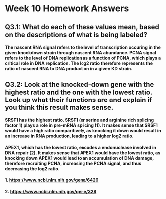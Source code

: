 # Week 10 Homework Answers

## Q3.1: What do each of these values mean, based on the descriptions of what is being labeled?

#### The nascent RNA signal refers to the level of transcription occuring in the given knockdown strain through nascent RNA abundance. PCNA signal refers to the level of DNA replication as a function of PCNA, which plays a critical role in DNA replication. The log2 ratio therefore represents the ratio of nascent RNA to DNA production in a given KD strain. 

## Q3.2: Look at the knocked-down gene with the highest ratio and the one with the lowest ratio. Look up what their functions are and explain if you think this result makes sense.

#### SRSF1 has the highest ratio. SRSF1 (or serine and arginine rich splicing factor 1) plays a role in pre-mRNA splicing (1). It makes sense that SRSF1 would have a high ratio comparitively, as knocking it down would result in an increase in RNA production, leading to a higher log2 ratio. 

#### APEX1, which has the lowest ratio, encodes a endonuclease involved in DNA repair (2). It makes sense that APEX1 would have the lowest ratio, as knocking down APEX1 would lead to an accumulation of DNA damage, therefore recruiting PCNA, increasing the PCNA signal, and thus decreasing the log2 ratio. 



#### 1. https://www.ncbi.nlm.nih.gov/gene/6426
#### 2. https://www.ncbi.nlm.nih.gov/gene/328

